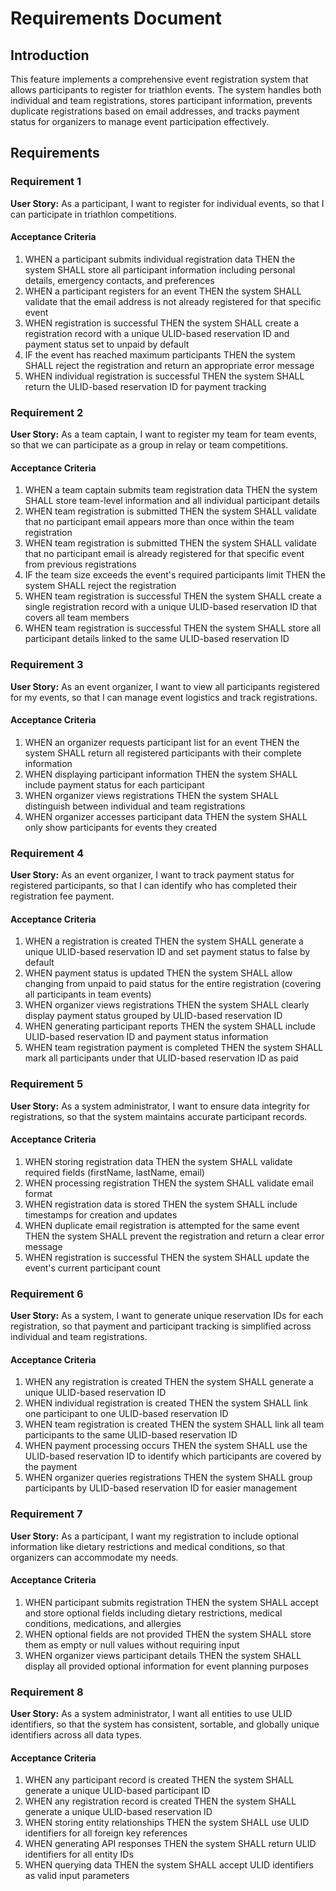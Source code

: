 # Requirements Document

## Introduction

This feature implements a comprehensive event registration system that allows participants to register for triathlon events. The system handles both individual and team registrations, stores participant information, prevents duplicate registrations based on email addresses, and tracks payment status for organizers to manage event participation effectively.

## Requirements

### Requirement 1

**User Story:** As a participant, I want to register for individual events, so that I can participate in triathlon competitions.

#### Acceptance Criteria

1. WHEN a participant submits individual registration data THEN the system SHALL store all participant information including personal details, emergency contacts, and preferences
2. WHEN a participant registers for an event THEN the system SHALL validate that the email address is not already registered for that specific event
3. WHEN registration is successful THEN the system SHALL create a registration record with a unique ULID-based reservation ID and payment status set to unpaid by default
4. IF the event has reached maximum participants THEN the system SHALL reject the registration and return an appropriate error message
5. WHEN individual registration is successful THEN the system SHALL return the ULID-based reservation ID for payment tracking

### Requirement 2

**User Story:** As a team captain, I want to register my team for team events, so that we can participate as a group in relay or team competitions.

#### Acceptance Criteria

1. WHEN a team captain submits team registration data THEN the system SHALL store team-level information and all individual participant details
2. WHEN team registration is submitted THEN the system SHALL validate that no participant email appears more than once within the team registration
3. WHEN team registration is submitted THEN the system SHALL validate that no participant email is already registered for that specific event from previous registrations
4. IF the team size exceeds the event's required participants limit THEN the system SHALL reject the registration
5. WHEN team registration is successful THEN the system SHALL create a single registration record with a unique ULID-based reservation ID that covers all team members
6. WHEN team registration is successful THEN the system SHALL store all participant details linked to the same ULID-based reservation ID

### Requirement 3

**User Story:** As an event organizer, I want to view all participants registered for my events, so that I can manage event logistics and track registrations.

#### Acceptance Criteria

1. WHEN an organizer requests participant list for an event THEN the system SHALL return all registered participants with their complete information
2. WHEN displaying participant information THEN the system SHALL include payment status for each participant
3. WHEN organizer views registrations THEN the system SHALL distinguish between individual and team registrations
4. WHEN organizer accesses participant data THEN the system SHALL only show participants for events they created

### Requirement 4

**User Story:** As an event organizer, I want to track payment status for registered participants, so that I can identify who has completed their registration fee payment.

#### Acceptance Criteria

1. WHEN a registration is created THEN the system SHALL generate a unique ULID-based reservation ID and set payment status to false by default
2. WHEN payment status is updated THEN the system SHALL allow changing from unpaid to paid status for the entire registration (covering all participants in team events)
3. WHEN organizer views registrations THEN the system SHALL clearly display payment status grouped by ULID-based reservation ID
4. WHEN generating participant reports THEN the system SHALL include ULID-based reservation ID and payment status information
5. WHEN team registration payment is completed THEN the system SHALL mark all participants under that ULID-based reservation ID as paid

### Requirement 5

**User Story:** As a system administrator, I want to ensure data integrity for registrations, so that the system maintains accurate participant records.

#### Acceptance Criteria

1. WHEN storing registration data THEN the system SHALL validate required fields (firstName, lastName, email)
2. WHEN processing registration THEN the system SHALL validate email format
3. WHEN registration data is stored THEN the system SHALL include timestamps for creation and updates
4. WHEN duplicate email registration is attempted for the same event THEN the system SHALL prevent the registration and return a clear error message
5. WHEN registration is successful THEN the system SHALL update the event's current participant count

### Requirement 6

**User Story:** As a system, I want to generate unique reservation IDs for each registration, so that payment and participant tracking is simplified across individual and team registrations.

#### Acceptance Criteria

1. WHEN any registration is created THEN the system SHALL generate a unique ULID-based reservation ID
2. WHEN individual registration is created THEN the system SHALL link one participant to one ULID-based reservation ID
3. WHEN team registration is created THEN the system SHALL link all team participants to the same ULID-based reservation ID
4. WHEN payment processing occurs THEN the system SHALL use the ULID-based reservation ID to identify which participants are covered by the payment
5. WHEN organizer queries registrations THEN the system SHALL group participants by ULID-based reservation ID for easier management

### Requirement 7

**User Story:** As a participant, I want my registration to include optional information like dietary restrictions and medical conditions, so that organizers can accommodate my needs.

#### Acceptance Criteria

1. WHEN participant submits registration THEN the system SHALL accept and store optional fields including dietary restrictions, medical conditions, medications, and allergies
2. WHEN optional fields are not provided THEN the system SHALL store them as empty or null values without requiring input
3. WHEN organizer views participant details THEN the system SHALL display all provided optional information for event planning purposes

### Requirement 8

**User Story:** As a system administrator, I want all entities to use ULID identifiers, so that the system has consistent, sortable, and globally unique identifiers across all data types.

#### Acceptance Criteria

1. WHEN any participant record is created THEN the system SHALL generate a unique ULID-based participant ID
2. WHEN any registration record is created THEN the system SHALL generate a unique ULID-based reservation ID
3. WHEN storing entity relationships THEN the system SHALL use ULID identifiers for all foreign key references
4. WHEN generating API responses THEN the system SHALL return ULID identifiers for all entity IDs
5. WHEN querying data THEN the system SHALL accept ULID identifiers as valid input parameters